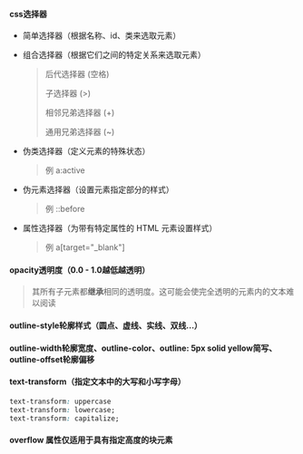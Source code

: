 #### css选择器

* 简单选择器（根据名称、id、类来选取元素）

* 组合选择器（根据它们之间的特定关系来选取元素）

  > 后代选择器 (空格)
  >
  > 子选择器 (>)
  >
  > 相邻兄弟选择器 (+)
  >
  > 通用兄弟选择器 (~)

* 伪类选择器（定义元素的特殊状态）

  > 例 a:active

* 伪元素选择器（设置元素指定部分的样式）

  > 例 ::before

* 属性选择器（为带有特定属性的 HTML 元素设置样式）

  > 例 a[target="_blank"]

#### opacity透明度（0.0 - 1.0越低越透明）

> 其所有子元素都**继承**相同的透明度。这可能会使完全透明的元素内的文本难以阅读

#### outline-style轮廓样式（圆点、虚线、实线、双线...）
#### outline-width轮廓宽度、outline-color、outline: 5px solid yellow简写、outline-offset轮廓偏移

#### text-transform（指定文本中的大写和小写字母）
```css
text-transform: uppercase
text-transform: lowercase;
text-transform: capitalize;
```
#### overflow 属性仅适用于具有指定高度的块元素


